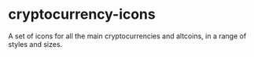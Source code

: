 # cryptocurrency-icons
A set of icons for all the main cryptocurrencies and altcoins, in a range of styles and sizes.
